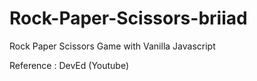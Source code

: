 # Rock-Paper-Scissors-briiad
Rock Paper Scissors Game with Vanilla Javascript


Reference : DevEd (Youtube)
